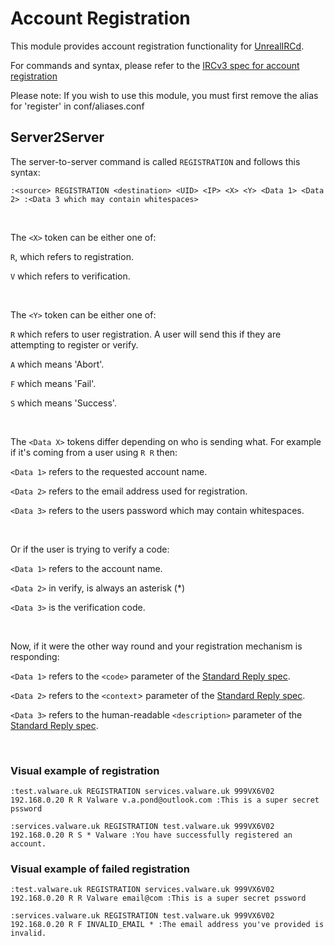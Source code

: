 # Account Registration


This module provides account registration functionality for [UnrealIRCd](https://unrealircd.org).

For commands and syntax, please refer to the [IRCv3 spec for account registration](https://ircv3.net/specs/extensions/account-registration)

Please note: If you wish to use this module, you must first remove the alias for 'register' in conf/aliases.conf


## Server2Server

The server-to-server command is called `REGISTRATION` and follows this syntax:

`:<source> REGISTRATION <destination> <UID> <IP> <X> <Y> <Data 1> <Data 2> :<Data 3 which may contain whitespaces>`

<br>

The `<X>` token can be either one of:

`R`, which refers to registration.

`V` which refers to verification.

<br>

The `<Y>` token can be either one of:

`R` which refers to user registration. A user will send this if they are attempting to register or verify.

`A` which means 'Abort'.

`F` which means 'Fail'.

`S` which means 'Success'.

<br>

The `<Data X>` tokens differ depending on who is sending what. For example if it's coming from a user using `R R` then:

`<Data 1>` refers to the requested account name.

`<Data 2>` refers to the email address used for registration.

`<Data 3>` refers to the users password which may contain whitespaces.

<br>

Or if the user is trying to verify a code:

`<Data 1>` refers to the account name.

`<Data 2>` in verify, is always an asterisk (*)

`<Data 3>` is the verification code.

<br>

Now, if it were the other way round and your registration mechanism is responding:

`<Data 1>` refers to the `<code>` parameter of the [Standard Reply spec](https://ircv3.net/specs/extensions/standard-replies).

`<Data 2>` refers to the `<context`> parameter of the [Standard Reply spec](https://ircv3.net/specs/extensions/standard-replies).

`<Data 3>` refers to the human-readable `<description>` parameter of the [Standard Reply spec](https://ircv3.net/specs/extensions/standard-replies).

<br>

### Visual example of registration

`:test.valware.uk REGISTRATION services.valware.uk 999VX6V02 192.168.0.20 R R Valware v.a.pond@outlook.com :This is a super secret pssword`

`:services.valware.uk REGISTRATION test.valware.uk 999VX6V02 192.168.0.20 R S * Valware :You have successfully registered an account.`


### Visual example of failed registration

`:test.valware.uk REGISTRATION services.valware.uk 999VX6V02 192.168.0.20 R R Valware email@com :This is a super secret pssword`

`:services.valware.uk REGISTRATION test.valware.uk 999VX6V02 192.168.0.20 R F INVALID_EMAIL * :The email address you've provided is invalid.`
